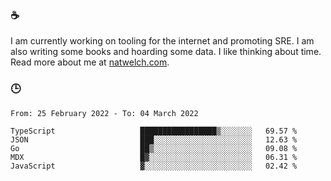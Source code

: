 ### ☕

I am currently working on tooling for the internet and promoting SRE. I am also writing some books and hoarding some data. I like thinking about time. Read more about me at [natwelch.com](https://natwelch.com).

### 🕒

<!--START_SECTION:waka-->

```text
From: 25 February 2022 - To: 04 March 2022

TypeScript                   █████████████████▒░░░░░░░   69.57 %
JSON                         ███░░░░░░░░░░░░░░░░░░░░░░   12.63 %
Go                           ██▒░░░░░░░░░░░░░░░░░░░░░░   09.08 %
MDX                          █▓░░░░░░░░░░░░░░░░░░░░░░░   06.31 %
JavaScript                   ▓░░░░░░░░░░░░░░░░░░░░░░░░   02.42 %
```

<!--END_SECTION:waka-->
